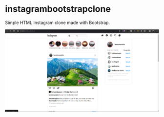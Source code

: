 # instagrambootstrapclone

Simple HTML Instagram clone made with Bootstrap.

![](instagramClone/assets/instagram.png)
